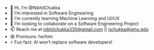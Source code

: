 - 👋 Hi, I’m @NikhilChukka
- 👀 I’m interested in Software Engineering
- 🌱 I’m currently learning Machine Learning and UI/UX
- 💞️ I’m looking to collaborate on a Software Engineering Project
- 📫 Reach me at nikhilchukka335@gmail.com || nchukka@gmu.edu
- 😄 Pronouns: he/him
- ⚡ Fun fact: AI won’t replace software developers!

<!---
NikhilChukka/NikhilChukka is a ✨ special ✨ repository because its `README.md` (this file) appears on your GitHub profile.
You can click the Preview link to take a look at your changes.
--->
